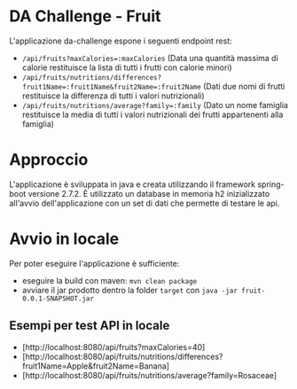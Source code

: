 # DA Challenge - Fruit
L'applicazione da-challenge espone i seguenti endpoint rest:
- `/api/fruits?maxCalories=:maxCalories` (Data una quantità massima di calorie restituisce la lista di tutti i frutti con calorie minori)
- `/api/fruits/nutritions/differences?fruit1Name=:fruit1Name&fruit2Name=:fruit2Name` (Dati due nomi di frutti restituisce la differenza di tutti i valori nutrizionali)
- `/api/fruits/nutritions/average?family=:family` (Dato un nome famiglia restituisce la media di tutti i valori nutrizionali dei frutti appartenenti alla famiglia)

# Approccio
L'applicazione è sviluppata in java e creata utilizzando il framework spring-boot versione 2.7.2.
È utilizzato un database in memoria h2 inizializzato all'avvio dell'applicazione con un set di dati che permette di testare le api.


# Avvio in locale
Per poter eseguire l'applicazione è sufficiente:
- eseguire la build con maven: `mvn clean package`
- avviare il jar prodotto dentro la folder `target` con `java -jar fruit-0.0.1-SNAPSHOT.jar`

## Esempi per test API in locale

- [http://localhost:8080/api/fruits?maxCalories=40]
- [http://localhost:8080/api/fruits/nutritions/differences?fruit1Name=Apple&fruit2Name=Banana]
- [http://localhost:8080/api/fruits/nutritions/average?family=Rosaceae]
